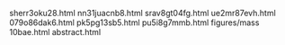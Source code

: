 sherr3oku28.html
nn31juacnb8.html
srav8gt04fg.html
ue2mr87evh.html
079o86dak6.html
pk5pg13sb5.html
pu5i8g7mmb.html
figures/mass
10bae.html
abstract.html